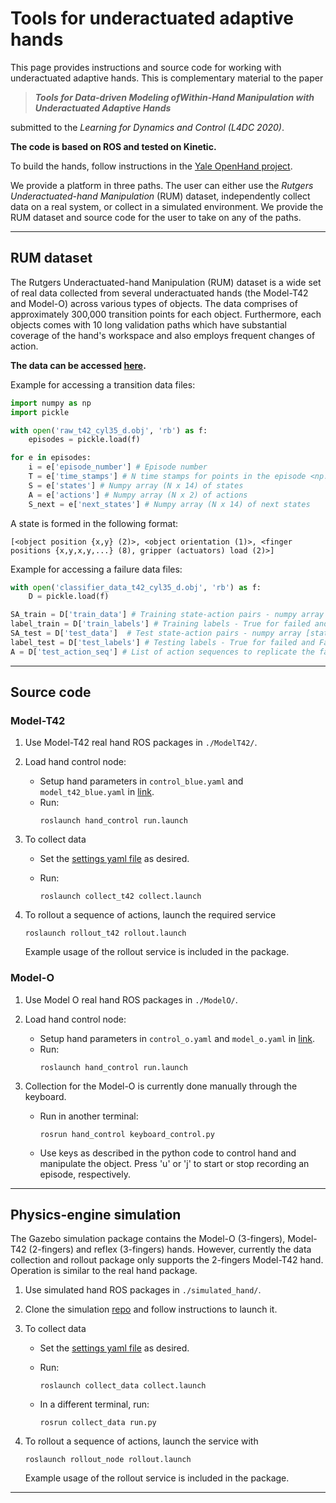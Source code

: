  <!--:construction_worker: :construction: **_This page is under construction_** :construction: :construction_worker:-->


# Tools for underactuated adaptive hands

This page provides instructions and source code for working with underactuated adaptive hands. This is complementary material to the paper

> ***Tools for Data-driven Modeling ofWithin-Hand Manipulation with Underactuated Adaptive Hands***

submitted to the *Learning for Dynamics and Control (L4DC 2020)*.

**The code is based on ROS and tested on Kinetic.**

To build the hands, follow instructions in the [Yale OpenHand project](https://www.eng.yale.edu/grablab/openhand/).

We provide a platform in three paths. The user can either use the *Rutgers Underactuated-hand Manipulation* (RUM) dataset, independently collect data on a real system, or collect in a simulated environment. We provide the RUM dataset and source code for the user to take on any of the paths.  

---
## RUM dataset

The Rutgers Underactuated-hand Manipulation (RUM) dataset is a wide set of real data collected from several underactuated hands (the Model-T42 and Model-O) across various types of objects. The data comprises of approximately 300,000 transition points for each object. Furthermore, each objects comes with 10 long validation paths which have substantial coverage of the hand's workspace and also employs frequent changes of action. 

**The data can be accessed [here](https://robotics.cs.rutgers.edu/rum-dataset/).**

Example for accessing a transition data files:
```python
import numpy as np
import pickle

with open('raw_t42_cyl35_d.obj', 'rb') as f: 
    episodes = pickle.load(f)

for e in episodes:
    i = e['episode_number'] # Episode number
    T = e['time_stamps'] # N time stamps for points in the episode <np.array>
    S = e['states'] # Numpy array (N x 14) of states
    A = e['actions'] # Numpy array (N x 2) of actions
    S_next = e['next_states'] # Numpy array (N x 14) of next states
```

A state is formed in the following format:
```
[<object position {x,y} (2)>, <object orientation (1)>, <finger positions {x,y,x,y,...} (8), gripper (actuators) load (2)>]
```

Example for accessing a failure data files:
```python
with open('classifier_data_t42_cyl35_d.obj', 'rb') as f: 
    D = pickle.load(f)

SA_train = D['train_data'] # Training state-action pairs - numpy array [states, actions] (N x 15)
label_train = D['train_labels'] # Training labels - True for failed and False for normal
SA_test = D['test_data']  # Test state-action pairs - numpy array [states, actions] (N x 15)
label_test = D['test_labels'] # Testing labels - True for failed and False for normal
A = D['test_action_seq'] # List of action sequences to replicate the failure data
```
---

## Source code

### Model-T42

1. Use Model-T42 real hand ROS packages in `./ModelT42/`.

2. Load hand control node:
   - Setup hand parameters in `control_blue.yaml` and `model_t42_blue.yaml` in [link](https://github.com/avishais/underactuated_hand_benchmarking/tree/master/ModelT42/hand_control/param). 
   - Run:
        ```
        roslaunch hand_control run.launch
        ```

3. To collect data
   - Set the [settings yaml file](https://github.com/avishais/underactuated_hand_benchmarking/tree/master/ModelT42/collect_t42/param/settings.yaml) as desired. 
   - Run:

      ```
      roslaunch collect_t42 collect.launch
      ```

4. To rollout a sequence of actions, launch the required service
   ```
   roslaunch rollout_t42 rollout.launch
   ```
   Example usage of the rollout service is included in the package.


### Model-O

1. Use Model O real hand ROS packages in `./ModelO/`.

2. Load hand control node:
   - Setup hand parameters in `control_o.yaml` and `model_o.yaml` in [link](https://github.com/avishais/underactuated_hand_benchmarking/tree/master/ModelO/hand_control/param). 
   - Run:
        ```
        roslaunch hand_control run.launch
        ```

3. Collection for the Model-O is currently done manually through the keyboard. 

    - Run in another terminal:
        ```
        rosrun hand_control keyboard_control.py
        ```
    - Use keys as described in the python code to control hand and manipulate the object. Press 'u' or 'j' to start or stop recording an episode, respectively.

---

## Physics-engine simulation

The Gazebo simulation package contains the Model-O (3-fingers), Model-T42 (2-fingers) and reflex (3-fingers) hands. However, currently the data collection and rollout package only supports the 2-fingers Model-T42 hand. Operation is similar to the real hand package.

1. Use simulated hand ROS packages in `./simulated_hand/`. 

2. Clone the simulation [repo](https://github.com/avishais/gazebo_adaptive_hand_simulator.git) and follow instructions to launch it.

3. To collect data
   - Set the [settings yaml file](https://github.com/avishais/underactuated_hand_benchmarking/tree/master/simulated_hand/collect_data/param/settings.yaml) as desired. 
   - Run:

      ```
      roslaunch collect_data collect.launch
      ```
   - In a different terminal, run:
      ```
      rosrun collect_data run.py
      ```

4. To rollout a sequence of actions, launch the service with
   ```
   roslaunch rollout_node rollout.launch
   ```
   Example usage of the rollout service is included in the package.

---
